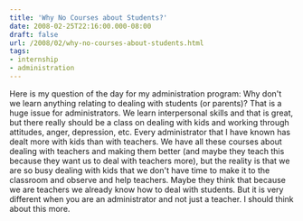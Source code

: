 ```yaml
---
title: 'Why No Courses about Students?'
date: 2008-02-25T22:16:00.000-08:00
draft: false
url: /2008/02/why-no-courses-about-students.html
tags: 
- internship
- administration
---
```


Here is my question of the day for my administration program: Why don't we learn anything relating to dealing with students (or parents)? That is a huge issue for administrators. We learn interpersonal skills and that is great, but there really should be a class on dealing with kids and working through attitudes, anger, depression, etc. Every administrator that I have known has dealt more with kids than with teachers. We have all these courses about dealing with teachers and making them better (and maybe they teach this because they want us to deal with teachers more), but the reality is that we are so busy dealing with kids that we don't have time to make it to the classroom and observe and help teachers. Maybe they think that because we are teachers we already know how to deal with students. But it is very different when you are an administrator and not just a teacher. I should think about this more.